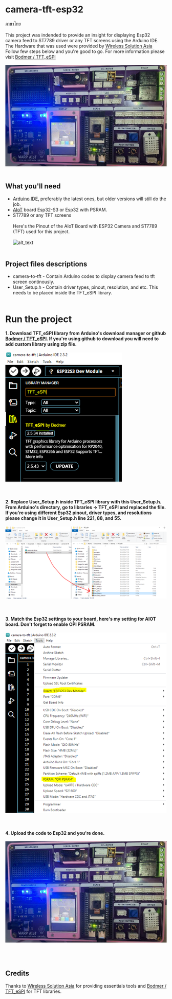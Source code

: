# camera-tft-esp32
[ภาษาไทย](https://github.com/San279/AIoT_Board/blob/main/camera-tft-esp32/README-th.md)
<br/>
<br/>
This project was indended to provide an insight for displaying Esp32 camera feed to ST7789 driver or any TFT screens using the Arduino IDE. The Hardware that was used were provided by [Wireless Solution Asia](https://wirelesssolution.asia/) Follow few steps below and you're good to go. For more information please visit [Bodmer / TFT_eSPI](https://github.com/Bodmer/TFT_eSPI/blob/master/README.md)<br/> <br/>
![alt_text](/camera-tft-esp32/images-for-readme/AIOT.PNG)
<br/> <br/>
## What you'll need
- [Arduino IDE](https://www.arduino.cc/en/software), preferably the latest ones, but older versions will still do the job.
- [AIoT](https://wirelesssolution.asia/) board Esp32-S3 or Esp32 with PSRAM.
- ST7789 or any TFT screens <br/> <br/>
  Here's the Pinout of the AIoT Board with ESP32 Camera and ST7789 (TFT) used for this project. <br/> <br/>
  ![alt_text](/images-for-readme/pinout.PNG)
 <br/> <br/>
## Project files descriptions
- camera-to-tft - Contain Arduino codes to display camera feed to tft screen continously.
- User_Setup.h - Contain driver types, pinout, resolution, and etc. This needs to be placed inside the TFT_eSPI library.  <br/> <br/>
 # Run the project
<strong> 1. Download TFT_eSPI library from Arduino's download manager or github [Bodmer / TFT_eSPI](https://github.com/Bodmer/TFT_eSPI/blob/master/README.md). If you're using github to download you will need to add custom library using zip file. </strong> <br/> <br/>
![alt_text](/camera-tft-esp32/images-for-readme/library_manager.PNG)
 <br/> <br/><br/> <br/>
<strong> 2. Replace User_Setup.h inside TFT_eSPI library with this User_Setup.h. From Arduino's directory, go to libraries -> TFT_eSPI and replaced the file.
If you're using different Esp32 pinout, driver types, and resolutions please change it in User_Setup.h line 221, 88, and 55. </strong>  <br/> <br/>
![alt_text](/camera-tft-esp32/images-for-readme/replace.PNG)
 <br/> <br/> <br/> <br/>
<strong> 3. Match the Esp32 settings to your board, here's my setting for AIOT board. Don't forget to enable OPI PSRAM. </strong> <br/> <br/>
 ![alt_text](/camera-tft-esp32/images-for-readme/esp_setup.PNG)
 <br/> <br/> <br/> <br/>
<strong> 4. Upload the code to Esp32 and you're done. </strong> <br/> <br/>
![alt_text](/camera-tft-esp32/images-for-readme/AIOT.PNG)
 <br/> <br/> <br/> <br/>
## Credits
Thanks to [Wireless Solution Asia](https://wirelesssolution.asia/) for providing essentials tools and [Bodmer / TFT_eSPI](https://github.com/Bodmer/TFT_eSPI/blob/master/README.md) for TFT libraries.
